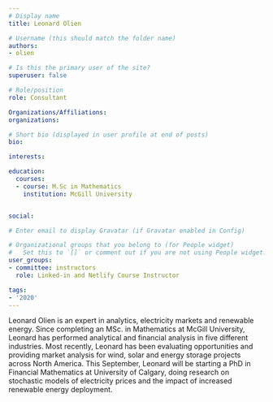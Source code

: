 ```yaml
---
# Display name
title: Leonard Olien

# Username (this should match the folder name)
authors:
- olien

# Is this the primary user of the site?
superuser: false

# Role/position
role: Consultant

Organizations/Affiliations:
organizations:

# Short bio (displayed in user profile at end of posts)
bio: 

interests:

education:
  courses:
  - course: M.Sc in Mathematics
    institution: McGill University


social:

# Enter email to display Gravatar (if Gravatar enabled in Config)

# Organizational groups that you belong to (for People widget)
#   Set this to `[]` or comment out if you are not using People widget.
user_groups:
- committee: instructors
  role: Linked-in and Netlify Course Instructor

tags:
- '2020'
---
```

Leonard Olien is an expert in analytics, electricity markets and renewable
energy.  Since completing an MSc. in Mathematics at McGill University, Leonard
has performed analytical and financial analysis in five different industries.
Most recently, Leonard has been evaluating opportunities and providing market
analysis for wind, solar and energy storage projects across North America.  This
September, Leonard will be starting a PhD in Financial Mathematics at University
of Calgary, doing research on stochastic models of electricity prices and the
impact of increased renewable energy deployment.
